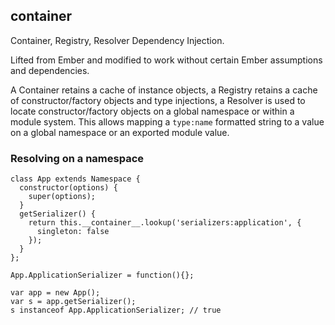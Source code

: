 ## container

Container, Registry, Resolver Dependency Injection.

Lifted from Ember and modified to work without certain Ember assumptions and dependencies.

A Container retains a cache of instance objects, a Registry retains a cache of constructor/factory objects and type injections, a Resolver is used to locate constructor/factory objects on a global namespace or within a module system. This allows mapping a `type:name` formatted string to a value on a global namespace or an exported module value.

### Resolving on a namespace

```
class App extends Namespace {
  constructor(options) {
    super(options);
  }
  getSerializer() {
    return this.__container__.lookup('serializers:application', {
      singleton: false
    });
  }
};

App.ApplicationSerializer = function(){};

var app = new App();
var s = app.getSerializer();
s instanceof App.ApplicationSerializer; // true
```

